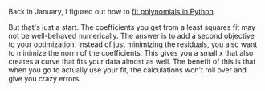 Back in January, I figured out how to <a href="http://pingswept.org/2009/01/24/least-squares-polynomial-fitting-in-python/">fit polynomials in Python</a>.

But that's just a start. The coefficients you get from a least squares fit may not be well-behaved numerically. The answer is to add a second objective to your optimization. Instead of just minimizing the residuals, you also want to minimize the norm of the coefficients. This gives you a small x that also creates a curve that fits your data almost as well. The benefit of this is that when you go to actually use your fit, the calculations won't roll over and give you crazy errors.
